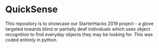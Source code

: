 # QuickSense
This repository is to showcase our StarterHacks 2019 project - a glove targeted towards blind or partially deaf individuals which uses object recognition to find everyday objects they may be looking for. This was coded entirely in python.
